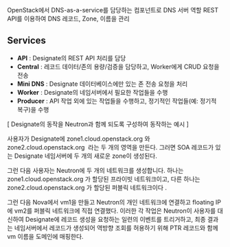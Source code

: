 OpenStack에서 DNS-as-a-service를 담당하는 컴포넌트로 DNS 서버 역할
REST API를 이용하여 DNS 레코드, Zone, 이름을 관리
## Services
- **API** : Designate의 REST API 처리를 담당
- **Central** : 레코드 데이터/존의 용량/검증을 담당하고, Worker에게 CRUD 요청을 전송
- **Mini DNS** : Designate 데이터베이스에만 있는 존 전송 요청을 처리
- **Worker** : Designate의 네임서버에서 필요한 작업들을 수행
- **Producer** : API 작업 외에 있는 작업들을 수행하고, 정기적인 작업들(예: 정기적 복구)을 수행


[ Designate의 동작을 Neutron과 함께 되도록 구성하여 동작하는 예시 ]

사용자가 Designate에 zone1.cloud.openstack.org 와 zone2.cloud.openstack.org  라는 두 개의 영역을 만든다. 그러면 SOA 레코드가 있는 Designate 네임서버에 두 개의 새로운 zone이 생성된다.

그런 다음 사용자는 Neutron에 두 개의 네트워크를 생성합니다. 하나는 zone1.cloud.openstack.org 가 할당된 프라이빗 네트워크이고, 다른 하나는 zone2.cloud.openstack.org 가 할당된 퍼블릭 네트워크이다 .

그런 다음 Nova에서 vm1을 만들고 Neutron의 개인 네트워크에 연결하고 floating IP에 vm2를 퍼블릭 네트워크에 직접 연결했다. 이러한 각 작업은 Neutron이 사용자를 대신하여 Designate에 레코드 생성을 요청하는 일련의 이벤트를 트리거하고, 최종 결과는 네임서버에서 레코드가 생성되어 역방향 조회를 허용하기 위해 PTR 레코드와 함께 vm 이름을 도메인에 매핑한다.